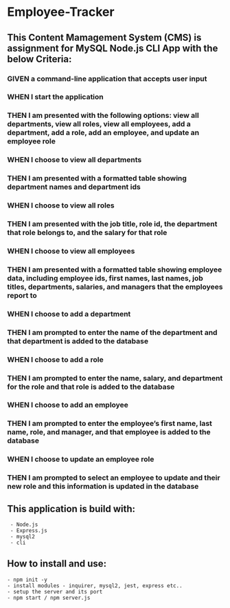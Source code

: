 # Employee-Tracker

## This Content Mamagement System (CMS) is assignment for MySQL Node.js CLI App with the below Criteria:

### GIVEN a command-line application that accepts user input
### WHEN I start the application
### THEN I am presented with the following options: view all departments, view all roles, view all employees, add a department, add a role, add an employee, and update an employee role
### WHEN I choose to view all departments
### THEN I am presented with a formatted table showing department names and department ids
### WHEN I choose to view all roles
### THEN I am presented with the job title, role id, the department that role belongs to, and the salary for that role
### WHEN I choose to view all employees
### THEN I am presented with a formatted table showing employee data, including employee ids, first names, last names, job titles, departments, salaries, and managers that the employees report to
### WHEN I choose to add a department
### THEN I am prompted to enter the name of the department and that department is added to the database
### WHEN I choose to add a role
### THEN I am prompted to enter the name, salary, and department for the role and that role is added to the database
### WHEN I choose to add an employee
### THEN I am prompted to enter the employee’s first name, last name, role, and manager, and that employee is added to the database
### WHEN I choose to update an employee role
### THEN I am prompted to select an employee to update and their new role and this information is updated in the database

## This application is build with:
     - Node.js
     - Express.js
     - mysql2
     - cli

## How to install and use:

    - npm init -y 
    - install modules - inquirer, mysql2, jest, express etc..
    - setup the server and its port
    - npm start / npm server.js

